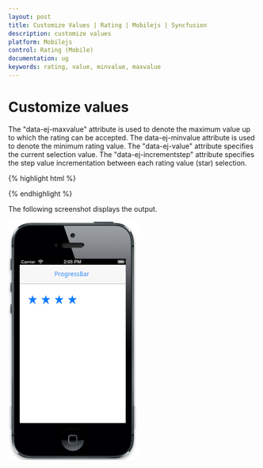 ```yaml
---
layout: post
title: Customize Values | Rating | Mobilejs | Syncfusion
description: customize values
platform: Mobilejs
control: Rating (Mobile)
documentation: ug
keywords: rating, value, minvalue, maxvalue
---
```


# Customize values

The "data-ej-maxvalue" attribute is used to denote the maximum value up to which the rating can be accepted. The data-ej-minvalue attribute is used to denote the minimum rating value. The "data-ej-value" attribute specifies the current selection value. The "data-ej-incrementstep" attribute specifies the step value incrementation between each rating value (star) selection.

{% highlight html %}

<div id="rating_sample" data-role="ejmrating" data-ej-minvalue=2 data-ej-maxvalue=6 data-ej-value=4 data-ej-incrementstep=1>

</div>

{% endhighlight %}

The following screenshot displays the output.

![](Customize-Values_images/Customize-Values_img1.png)
